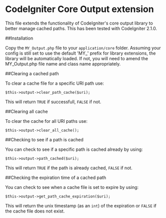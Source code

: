 CodeIgniter Core Output extension
=============

This file extends the functionality of CodeIgniter's core output library to better manage cached paths. This has been tested with CodeIgniter 2.1.0.

##Installation

Copy the `MY_Output.php` file to your `application/core` folder. Assuming your config is still set to use the default 'MY_' prefix for library extensions, the library will be automatically loaded. If not, you will need to amend the MY_Output.php file name and class name appropriately.

##Clearing a cached path

To clear a cache file for a specific URI path use:

    $this->output->clear_path_cache($uri);

This will return `TRUE` if successfull, `FALSE` if not.

##Clearing all cache

To clear the cache for all URI paths use:

    $this->output->clear_all_cache();

##Checking to see if a path is cached

You can check to see if a specific path is cached already by using:

    $this->output->path_cached($uri);

This will return `TRUE` if the path is already cached, `FALSE` if not.

##Checking the expiration time of a cached path

You can check to see when a cache file is set to expire by using:

    $this->output->get_path_cache_expiration($uri);

This will return the unix timestamp (as an `int`) of the expiration or `FALSE` if the cache file does not exist.